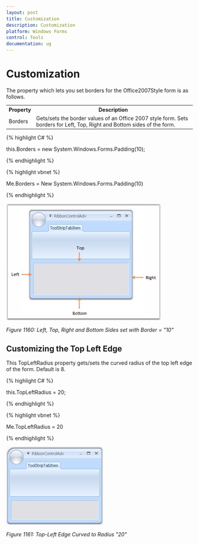 ```yaml
---
layout: post
title: Customization
description: Customization
platform: Windows Forms
control: Tools 
documentation: ug
---
```


# Customization

The property which lets you set borders for the Office2007Style form is as follows.

<table>
<tr>
<th>
Property</th>
<th>
Description</th>
</tr>
<tr>
<td>
Borders</td>
<td>
Gets/sets the border values of an Office 2007 style form. Sets borders for Left, Top, Right and Bottom sides of the form.
</td>
</tr>
</table>

{% highlight C# %}
 
this.Borders = new System.Windows.Forms.Padding(10);

{% endhighlight %}
 
{% highlight vbnet %}
 
Me.Borders = New System.Windows.Forms.Padding(10)

{% endhighlight %}

![](Office_images/office_img18.png)

_Figure 1160: Left, Top, Right and Bottom Sides set with Border = "10"_

## Customizing the Top Left Edge

This TopLeftRadius property gets/sets the curved radius of the top left edge of the form. Default is 8.

{% highlight C# %}

this.TopLeftRadius = 20;

{% endhighlight %}
 
{% highlight vbnet %}
 
Me.TopLeftRadius = 20

{% endhighlight %}

![](Office_images/office_img19.png)

_Figure 1161: Top-Left Edge Curved to Radius "20"_